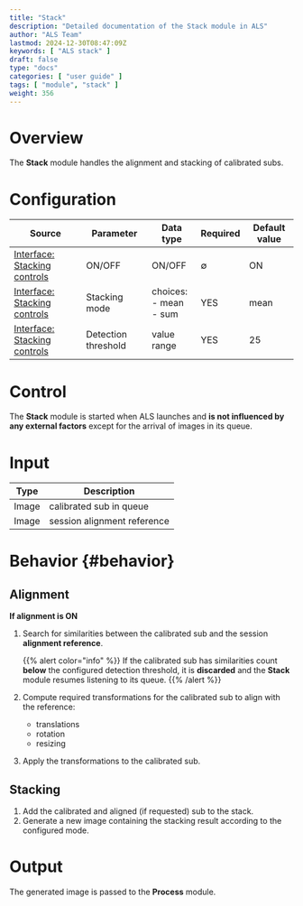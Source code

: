 ```yaml
---
title: "Stack"
description: "Detailed documentation of the Stack module in ALS"
author: "ALS Team"
lastmod: 2024-12-30T08:47:09Z
keywords: [ "ALS stack" ]
draft: false
type: "docs"
categories: [ "user guide" ]
tags: [ "module", "stack" ]
weight: 356
---
```


# Overview

The **Stack** module handles the alignment and stacking of calibrated subs.

# Configuration

| Source                                                            | Parameter           | Data type                   | Required | Default value |
|-------------------------------------------------------------------|---------------------|-----------------------------|----------|---------------|
| [Interface: Stacking controls](../../user-guide/ui/controls/#controls)  | ON/OFF              | ON/OFF                      | ∅        | ON            |
| [Interface: Stacking controls](../../user-guide/ui/controls/#controls)  | Stacking mode       | choices:<br>- mean<br>- sum | YES      | mean          |
| [Interface: Stacking controls](../../user-guide/ui/controls/#threshold) | Detection threshold | value range                 | YES      | 25            |

# Control

The **Stack** module is started when ALS launches and **is not influenced by any external factors** except for the
arrival of images in its queue.

# Input

| Type  | Description                 |
|-------|-----------------------------|
| Image | calibrated sub in queue     |
| Image | session alignment reference |

# Behavior {#behavior}

## Alignment

**If alignment is ON**

1. Search for similarities between the calibrated sub and the session **alignment reference**.

   {{% alert color="info" %}}
   If the calibrated sub has similarities count **below** the configured detection threshold, it is **discarded** and
   the **Stack** module resumes listening to its queue.
   {{% /alert %}}

2. Compute required transformations for the calibrated sub to align with the reference:
    - translations
    - rotation
    - resizing

3. Apply the transformations to the calibrated sub.

## Stacking

1. Add the calibrated and aligned (if requested) sub to the stack.
2. Generate a new image containing the stacking result according to the configured mode.

# Output

The generated image is passed to the **Process** module.